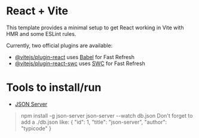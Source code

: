 # React + Vite

This template provides a minimal setup to get React working in Vite with HMR and some ESLint rules.

Currently, two official plugins are available:

- [@vitejs/plugin-react](https://github.com/vitejs/vite-plugin-react/blob/main/packages/plugin-react/README.md) uses [Babel](https://babeljs.io/) for Fast Refresh
- [@vitejs/plugin-react-swc](https://github.com/vitejs/vite-plugin-react-swc) uses [SWC](https://swc.rs/) for Fast Refresh

# Tools to install/run

- [JSON Server](https://github.com/typicode/json-server#getting-started)
> npm install -g json-server
> json-server --watch db.json
> Don't forget to add a ./db.json like:
> { "id": 1, "title": "json-server", "author": "typicode" }